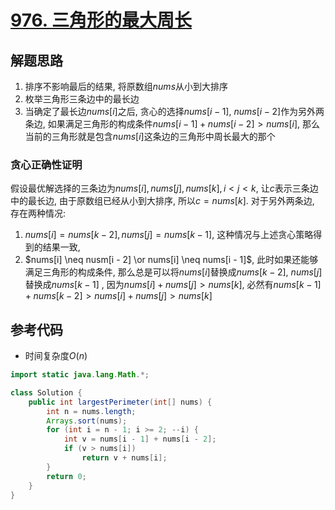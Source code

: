 # [976. 三角形的最大周长](https://leetcode.cn/problems/largest-perimeter-triangle/)

## 解题思路

1. 排序不影响最后的结果, 将原数组$nums$从小到大排序
2. 枚举三角形三条边中的最长边
3. 当确定了最长边$nums[i]$之后, 贪心的选择$nums[i - 1]$, $nums[i - 2]$作为另外两条边, 如果满足三角形的构成条件$nums[i - 1] + nums[i - 2] > nums[i]$, 那么当前的三角形就是包含$nums[i]$这条边的三角形中周长最大的那个

### 贪心正确性证明

假设最优解选择的三条边为$nums[i], nums[j], nums[k], i < j < k$,  让$c$表示三条边中的最长边, 由于原数组已经从小到大排序, 所以$c = nums[k]$. 对于另外两条边, 存在两种情况:

1. $nums[i] = nums[k - 2], nums[j] = nums[k - 1]$, 这种情况与上述贪心策略得到的结果一致,
2. $nums[i] \neq nusm[i - 2] \or nums[i] \neq nums[i - 1]$, 此时如果还能够满足三角形的构成条件, 那么总是可以将$nums[i]$替换成$nums[k - 2]$, $nums[j]$替换成$nums[k - 1]$ ,  因为$nums[i] + nums[j] > nums[k]$, 必然有$nums[k - 1] + nums[k  - 2] > nums[i] + nums[j] > nums[k]$


## 参考代码

+ 时间复杂度$O(n)$


```java
import static java.lang.Math.*;

class Solution {
    public int largestPerimeter(int[] nums) {
        int n = nums.length;
        Arrays.sort(nums);
        for (int i = n - 1; i >= 2; --i) {
            int v = nums[i - 1] + nums[i - 2];
            if (v > nums[i])
                return v + nums[i];
        }
        return 0;
    }
}
```
